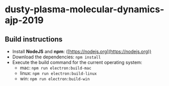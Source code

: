 # dusty-plasma-molecular-dynamics-ajp-2019

## Build instructions

- Install **NodeJS** and **npm**: ([https://nodejs.org](https://nodejs.org))
- Download the dependencies: `npm install`
- Execute the build command for the current operating system:
    - mac: `npm run electron:build-mac`
    - linux: `npm run electron:build-linux`
    - win: `npm run electron:build-win`
